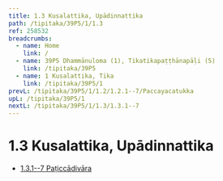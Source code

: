 ```yaml
---
title: 1.3 Kusalattika, Upādinnattika
path: /tipitaka/39P5/1/1.3
ref: 258532
breadcrumbs:
  - name: Home
    link: /
  - name: 39P5 Dhammānuloma (1), Tikatikapaṭṭhānapāḷi (5)
    link: /tipitaka/39P5
  - name: 1 Kusalattika, Tika
    link: /tipitaka/39P5/1
prevL: /tipitaka/39P5/1/1.2/1.2.1--7/Paccayacatukka
upL: /tipitaka/39P5/1
nextL: /tipitaka/39P5/1/1.3/1.3.1--7
---
```


# 1.3 Kusalattika, Upādinnattika

* [1.3.1--7 Paṭiccādivāra](/tipitaka/39P5/1/1.3/1.3.1--7)


